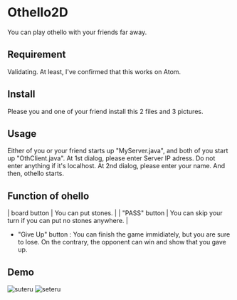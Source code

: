 # Othello2D

You can play othello with your friends far away.

## Requirement
Validating. At least, I've confirmed that this works on Atom.

## Install
Please you and one of your friend install this 2 files and 3 pictures.

## Usage
Either of you or your friend starts up "MyServer.java", and both of you start up "OthClient.java". At 1st dialog, please enter Server IP adress. Do not enter anything if it's localhost. At 2nd dialog, please enter your name. And then, othello starts.

## Function of ohello
| board button | You can put stones. |
| "PASS" button | You can skip your turn if you can put no stones anywhere. |
* "Give Up" button : You can finish the game immidiately, but you are sure to lose. On the contrary, the opponent can win and show that you gave up.


## Demo
![suteru](https://user-images.githubusercontent.com/29913450/59360269-c7d22a80-8d6a-11e9-8a2a-d8b5d28b7542.png)
![seteru](https://user-images.githubusercontent.com/29913450/59360272-c7d22a80-8d6a-11e9-884f-7fdd96ebb018.png)
